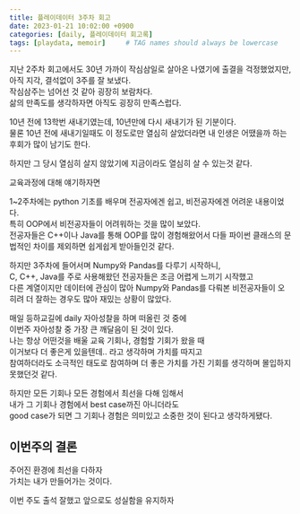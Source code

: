 ```yaml
---
title: 플레이데이터 3주차 회고
date: 2023-01-21 10:02:00 +0900
categories: [daily, 플레이데이터 회고록]
tags: [playdata, memoir]     # TAG names should always be lowercase
---
```


지난 2주차 회고에서도 30년 가까이 작심삼일로 살아온 나였기에 출결을 걱정했었지만,   
아직 지각, 결석없이 3주를 잘 보냈다.   
작심삼주는 넘어선 것 같아 굉장히 보람차다.   
삶의 만족도를 생각하자면 아직도 굉장히 만족스럽다.   
   
10년 전에 13학번 새내기였는데, 10년만에 다시 새내기가 된 기분이다.   
물론 10년 전에 새내기일때도 이 정도로만 열심히 살았더라면 내 인생은 어땠을까 하는 후회가 많이 남기도 한다.   
   
하지만 그 당시 열심히 살지 않았기에 지금이라도 열심히 살 수 있는것 같다.   
   
교육과정에 대해 얘기하자면   
   
1~2주차에는 python 기초를 배우며 전공자에겐 쉽고, 비전공자에겐 어려운 내용이었다.   
특히 OOP에서 비전공자들이 어려워하는 것을 많이 보았다.   
전공자들은 C++이나 Java를 통해 OOP를 많이 경험해왔어서 다들 파이썬 클래스의 문법적인 차이를 제외하면
쉽게쉽게 받아들인것 같다.   
   
하지만 3주차에 들어서며 Numpy와 Pandas를 다루기 시작하니,   
C, C++, Java를 주로 사용해왔던 전공자들은 조금 어렵게 느끼기 시작했고   
다른 계열이지만 데이터에 관심이 많아 Numpy와 Pandas를 다뤄본 비전공자들이 오히려 더 잘하는 경우도 많아 재밌는 상황이 많았다.   

매일 등하교길에 daily 자아성찰을 하며 떠올린 것 중에   
이번주 자아성찰 중 가장 큰 깨달음이 된 것이 있다.   
나는 항상 어떤것을 배울 교육 기회나, 경험할 기회가 왔을 때   
이거보다 더 좋은게 있을텐데.. 라고 생각하며 가치를 따지고   
참여하더라도 소극적인 태도로 참여하며 더 좋은 가치를 가진 기회를 생각하며 몰입하지 못했던것 같다.   
   
하지만 모든 기회나 모든 경험에서 최선을 다해 임해서   
내가 그 기회나 경험에서 best case까진 아니더라도   
good case가 되면 그 기회나 경험은 의미있고 소중한 것이 된다고 생각하게됐다.   
   
## 이번주의 결론   
주어진 환경에 최선을 다하자   
가치는 내가 만들어가는 것이다.   
   
이번 주도 출석 잘했고 앞으로도 성실함을 유지하자